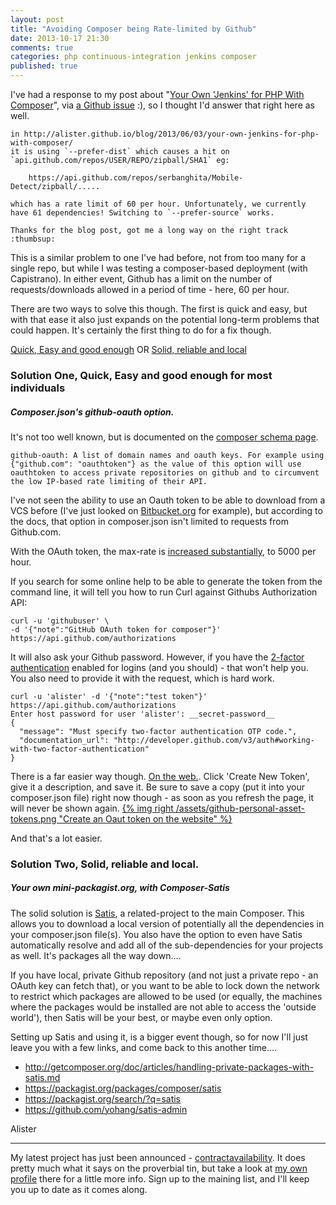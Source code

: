 ```yaml
---
layout: post
title: "Avoiding Composer being Rate-limited by Github"
date: 2013-10-17 21:30
comments: true
categories: php continuous-integration jenkins composer
published: true
---
```

I've had a response to my post about "[Your Own 'Jenkins' for PHP With Composer](http://alister.github.io/blog/2013/06/03/your-own-jenkins-for-php-with-composer/)", via [a Github issue](https://github.com/alister/alister.github.com/issues/2) :), so I thought I'd answer that right here as well.

    in http://alister.github.io/blog/2013/06/03/your-own-jenkins-for-php-with-composer/
    it is using `--prefer-dist` which causes a hit on
    `api.github.com/repos/USER/REPO/zipball/SHA1` eg:

        https://api.github.com/repos/serbanghita/Mobile-Detect/zipball/.....

    which has a rate limit of 60 per hour. Unfortunately, we currently
    have 61 dependencies! Switching to `--prefer-source` works.

    Thanks for the blog post, got me a long way on the right track :thumbsup:

This is a similar problem to one I've had before, not from too many for a single repo, but while I was testing a composer-based deployment (with Capistrano). In either event, Github has a limit on the number of requests/downloads allowed in a period of time - here, 60 per hour.

There are two ways to solve this though. The first is quick and easy, but with that ease it also just expands on the potential long-term problems that could happen. It's certainly the first thing to do for a fix though.

[Quick, Easy and good enough](#solution-oauth) OR [Solid, reliable and local](#solution-satis)

<a id="solution-oauth"></a>
### Solution One, Quick, Easy and good enough for most individuals

##### Composer.json's github-oauth option.

It's not too well known, but is documented on the [composer schema page](http://getcomposer.org/doc/04-schema.md#config).

    github-oauth: A list of domain names and oauth keys. For example using
    {"github.com": "oauthtoken"} as the value of this option will use
    oauthtoken to access private repositories on github and to circumvent
    the low IP-based rate limiting of their API.

I've not seen the ability to use an Oauth token to be able to download from a VCS before (I've just looked on [Bitbucket.org](https://bitbucket.org/) for example), but according to the docs, that option in composer.json isn't limited to requests from Github.com.

With the OAuth token, the max-rate is [increased substantially](http://developer.github.com/v3/#rate-limiting), to 5000 per hour.

If you search for some online help to be able to generate the token from the command line, it will tell you how to run Curl against Githubs Authorization API:

    curl -u 'githubuser' \
    -d '{"note":"GitHub OAuth token for composer"}' https://api.github.com/authorizations

It will also ask your Github password. However, if you have the [2-factor authentication]() enabled for logins (and you should) - that won't help you. You also need to provide it with the request, which is hard work.

    curl -u 'alister' -d '{"note":"test token"}' https://api.github.com/authorizations
    Enter host password for user 'alister': __secret-password__
    {
      "message": "Must specify two-factor authentication OTP code.",
      "documentation_url": "http://developer.github.com/v3/auth#working-with-two-factor-authentication"
    }

There is a far easier way though. [On the web.](https://github.com/settings/applications). Click 'Create New Token', give it a description, and save it. Be sure to save a copy (put it into your composer.json file) right now though - as soon as you refresh the page, it will never be shown again.
[{% img right /assets/github-personal-asset-tokens.png "Create an Oaut token on the website"  %}](/assets/github-personal-asset-tokens.png)

And that's a lot easier.

<a id="solution-satis"></a>
### Solution Two, Solid, reliable and local.

##### Your own mini-packagist.org, with Composer-Satis

The solid solution is [Satis](https://packagist.org/packages/composer/satis), a related-project to the main Composer. This allows you to download a local version of potentially all the dependencies in your composer.json file(s). You also have the option to even have Satis automatically resolve and add all of the sub-dependencies for your projects as well. It's packages all the way down....

If you have local, private Github repository (and not just a private repo - an OAuth key can fetch that), or you want to be able to lock down the network to restrict which packages are allowed to be used (or equally, the machines where the packages would be installed are not able to access the 'outside world'), then Satis will be your best, or maybe even only option.

Setting up Satis and using it, is a bigger event though, so for now I'll just leave you with a few links, and come back to this another time....

 * http://getcomposer.org/doc/articles/handling-private-packages-with-satis.md
 * https://packagist.org/packages/composer/satis
 * https://packagist.org/search/?q=satis
 * https://github.com/yohang/satis-admin

Alister

----

My latest project has just been announced - [contractavailability](http://contractavailability.com/). It does pretty much what it says on the proverbial tin, but take a look at [my own profile](http://beta.contractavailability.com/u/alister) there for a little more info.  Sign up to the maining list, and I'll keep you up to date as it comes along.
